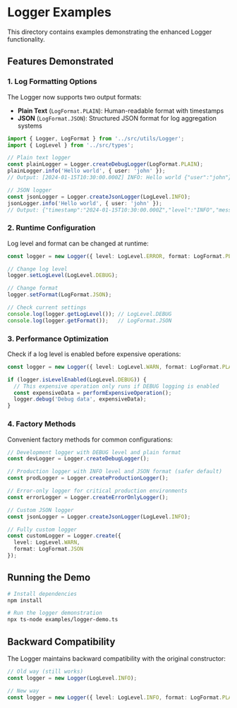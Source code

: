 # Logger Examples

This directory contains examples demonstrating the enhanced Logger functionality.

## Features Demonstrated

### 1. Log Formatting Options

The Logger now supports two output formats:

- **Plain Text** (`LogFormat.PLAIN`): Human-readable format with timestamps
- **JSON** (`LogFormat.JSON`): Structured JSON format for log aggregation systems

```typescript
import { Logger, LogFormat } from '../src/utils/Logger';
import { LogLevel } from '../src/types';

// Plain text logger
const plainLogger = Logger.createDebugLogger(LogFormat.PLAIN);
plainLogger.info('Hello world', { user: 'john' });
// Output: [2024-01-15T10:30:00.000Z] INFO: Hello world {"user":"john"}

// JSON logger
const jsonLogger = Logger.createJsonLogger(LogLevel.INFO);
jsonLogger.info('Hello world', { user: 'john' });
// Output: {"timestamp":"2024-01-15T10:30:00.000Z","level":"INFO","message":"Hello world","context":{"user":"john"}}
```

### 2. Runtime Configuration

Log level and format can be changed at runtime:

```typescript
const logger = new Logger({ level: LogLevel.ERROR, format: LogFormat.PLAIN });

// Change log level
logger.setLogLevel(LogLevel.DEBUG);

// Change format
logger.setFormat(LogFormat.JSON);

// Check current settings
console.log(logger.getLogLevel()); // LogLevel.DEBUG
console.log(logger.getFormat());   // LogFormat.JSON
```

### 3. Performance Optimization

Check if a log level is enabled before expensive operations:

```typescript
const logger = new Logger({ level: LogLevel.WARN, format: LogFormat.PLAIN });

if (logger.isLevelEnabled(LogLevel.DEBUG)) {
  // This expensive operation only runs if DEBUG logging is enabled
  const expensiveData = performExpensiveOperation();
  logger.debug('Debug data', expensiveData);
}
```

### 4. Factory Methods

Convenient factory methods for common configurations:

```typescript
// Development logger with DEBUG level and plain format
const devLogger = Logger.createDebugLogger();

// Production logger with INFO level and JSON format (safer default)
const prodLogger = Logger.createProductionLogger();

// Error-only logger for critical production environments
const errorLogger = Logger.createErrorOnlyLogger();

// Custom JSON logger
const jsonLogger = Logger.createJsonLogger(LogLevel.INFO);

// Fully custom logger
const customLogger = Logger.create({
  level: LogLevel.WARN,
  format: LogFormat.JSON
});
```

## Running the Demo

```bash
# Install dependencies
npm install

# Run the logger demonstration
npx ts-node examples/logger-demo.ts
```

## Backward Compatibility

The Logger maintains backward compatibility with the original constructor:

```typescript
// Old way (still works)
const logger = new Logger(LogLevel.INFO);

// New way
const logger = new Logger({ level: LogLevel.INFO, format: LogFormat.PLAIN });
```
